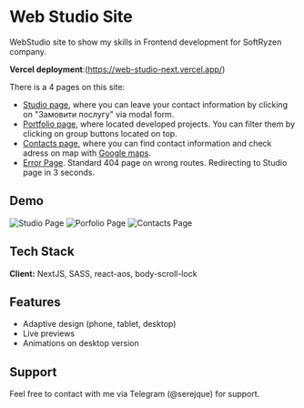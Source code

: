 
# Web Studio Site

WebStudio site to show my skills in Frontend development for SoftRyzen company.

**Vercel deployment**:(https://web-studio-next.vercel.app/)


There is a 4 pages on this site:
- [Studio page](https://web-studio-next.vercel.app/), where you can leave your contact information by clicking on "Замовити послугу" via modal form.
- [Portfolio page](https://web-studio-next.vercel.app/portfolio), where located developed projects. You can filter them by clicking on group buttons located on top.
- [Contacts page](https://web-studio-next.vercel.app/contacts), where you can find contact information and check adress on map with [Google maps](https://maps.google.com/).
- [Error Page](https://web-studio-next.vercel.app/12). Standard 404 page on wrong routes. Redirecting to Studio page in 3 seconds.


## Demo

![Studio Page](./public/images/gh-preview/src-1.png)
![Porfolio Page](./public/images/gh-preview/src-2.png)
![Contacts Page](./public/images/gh-preview/src-3.png)



## Tech Stack

**Client:** NextJS, SASS, react-aos, body-scroll-lock



## Features

- Adaptive design (phone, tablet, desktop)
- Live previews
- Animations on desktop version



## Support

Feel free to contact with me via Telegram (@serejque) for support.

